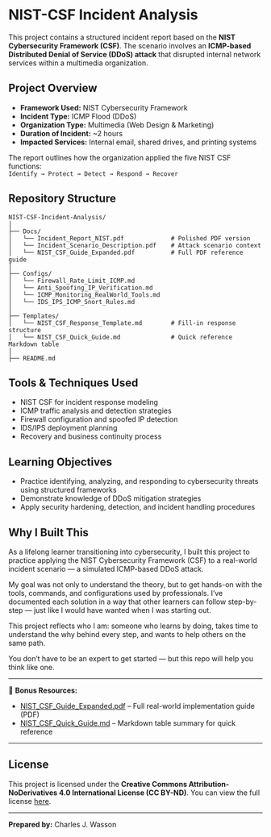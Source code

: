 # NIST-CSF Incident Analysis

This project contains a structured incident report based on the **NIST Cybersecurity Framework (CSF)**. The scenario involves an **ICMP-based Distributed Denial of Service (DDoS) attack** that disrupted internal network services within a multimedia organization.

##  Project Overview

- **Framework Used:** NIST Cybersecurity Framework  
- **Incident Type:** ICMP Flood (DDoS)  
- **Organization Type:** Multimedia (Web Design & Marketing)  
- **Duration of Incident:** ~2 hours  
- **Impacted Services:** Internal email, shared drives, and printing systems  

The report outlines how the organization applied the five NIST CSF functions:  
`Identify → Protect → Detect → Respond → Recover`

##  Repository Structure

```
NIST-CSF-Incident-Analysis/
│
├── Docs/
│   └── Incident_Report_NIST.pdf             # Polished PDF version
│   └── Incident_Scenario_Description.pdf    # Attack scenario context
│   └── NIST_CSF_Guide_Expanded.pdf          # Full PDF reference guide
│
├── Configs/
│   └── Firewall_Rate_Limit_ICMP.md
│   └── Anti_Spoofing_IP_Verification.md
│   └── ICMP_Monitoring_RealWorld_Tools.md
│   └── IDS_IPS_ICMP_Snort_Rules.md
│
├── Templates/
│   └── NIST_CSF_Response_Template.md        # Fill-in response structure
│   └── NIST_CSF_Quick_Guide.md              # Quick reference Markdown table
│
├── README.md
```

##  Tools & Techniques Used

- NIST CSF for incident response modeling
- ICMP traffic analysis and detection strategies
- Firewall configuration and spoofed IP detection
- IDS/IPS deployment planning
- Recovery and business continuity process

##  Learning Objectives

- Practice identifying, analyzing, and responding to cybersecurity threats using structured frameworks
- Demonstrate knowledge of DDoS mitigation strategies
- Apply security hardening, detection, and incident handling procedures

##  Why I Built This

As a lifelong learner transitioning into cybersecurity, I built this project to practice applying the NIST Cybersecurity Framework (CSF) to a real-world incident scenario — a simulated ICMP-based DDoS attack.

My goal was not only to understand the theory, but to get hands-on with the tools, commands, and configurations used by professionals. I’ve documented each solution in a way that other learners can follow step-by-step — just like I would have wanted when I was starting out.

This project reflects who I am: someone who learns by doing, takes time to understand the why behind every step, and wants to help others on the same path.

You don’t have to be an expert to get started — but this repo will help you think like one.

---

📄 **Bonus Resources:**
- [NIST_CSF_Guide_Expanded.pdf](./Docs/NIST_CSF_Expanded_Guide.pdf) – Full real-world implementation guide (PDF)
- [NIST_CSF_Quick_Guide.md](./Templates/NIST_CSF_Quick_Guide.md) – Markdown table summary for quick reference

---

## License

This project is licensed under the **Creative Commons Attribution-NoDerivatives 4.0 International License (CC BY-ND)**. You can view the full license [here](https://creativecommons.org/licenses/by-nd/4.0/).

---
**Prepared by:** Charles J. Wasson 
